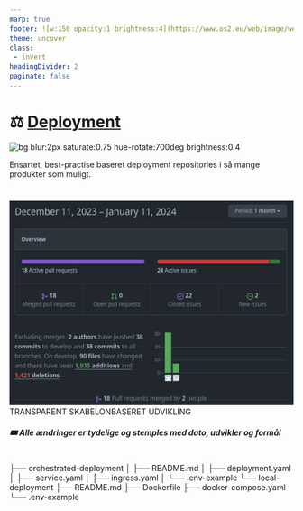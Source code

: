 ```yaml
---
marp: true
footer: ![w:150 opacity:1 brightness:4](https://www.os2.eu/web/image/website/1/logo/OS2%20%E2%80%93%20Offentligt%20digitaliseringsf%C3%A6llesskab?unique=8a4ead6)
theme: uncover
class:
 - invert
headingDivider: 2 
paginate: false
---
```



# ⚖️ [Deployment](https://github.com/OS2compliance/)
![bg blur:2px saturate:0.75 hue-rotate:700deg brightness:0.4](https://images.pexels.com/photos/4779729/pexels-photo-4779729.jpeg?auto=compress&cs=tinysrgb&w=1260&h=750&dpr=1)

Ensartet, best-practise baseret deployment repositories i så mange produkter som muligt.
<!-- transition: cube -->


#
<!-- header: "⚖️ [OS²compliance](https://github.com/OS2compliance/)" -->
![bg left:56% 100% opacity:0.7 brightness:0.88](../img/compliance_insight.png)
TRANSPARENT SKABELONBASERET UDVIKLING
###### **🎟️ Alle ændringer er tydelige og stemples med dato, udvikler og formål**

#
<!-- theme: default -->

├── orchestrated-deployment
│   ├── README.md
│   ├── deployment.yaml
│   ├── service.yaml
│   ├── ingress.yaml
│   └── .env-example
└── local-deployment
    ├── README.md
    ├── Dockerfile
    ├── docker-compose.yaml
    └── .env-example